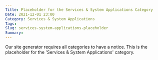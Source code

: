 ```yaml
---
Title: Placeholder for the Services & System Applications Category
Date: 2021-12-01 23:00
Category: Services & System Applications
Tags: 
Slug: services-system-applications-placeholder
Summary: 
---
```


Our site generator requires all categories to have a notice. This is the placeholder for the 'Services & System Applications' category.
